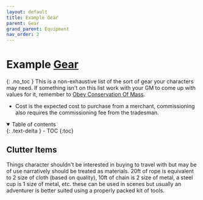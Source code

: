 ```yaml
---
layout: default
title: Example Gear
parent: Gear
grand_parent: Equipment
nav_order: 2
---
```


# Example [Gear](Core/Gear)

{: .no_toc }
This is a non-exhaustive list of the sort of gear your characters may need. If something isn't on this list work with your GM to come up with values for it, remember to [Obey Conservation Of Mass](Core/Terminology#Obey%20Conservation%20Of%20Mass).

- Cost is the expected cost to purchase from a merchant, commissioning also requires the commissioning fee from the tradesman.

<details open markdown="block">
  <summary>
    Table of contents
  </summary>
  {: .text-delta }
- TOC
{:toc}
</details>

## Clutter Items

Things character shouldn't be interested in buying to travel with but may be of use narratively should be treated as materials. 20ft of rope is equivalent to 2 size of cloth (based on quality), 10ft of chain is 2 size of metal, a steel cup is 1 size of metal, etc. these can be used in scenes but usually an adventurer is better suited using a properly packed kit of tools. 

